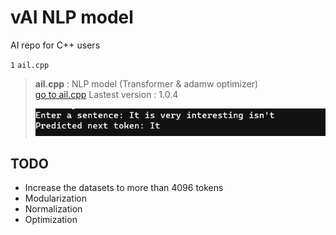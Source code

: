 # vAI NLP model
AI repo for C++ users

`1` ` ail.cpp `
> **ail.cpp** : NLP model (Transformer & adamw optimizer)  
>  [go to ail.cpp](ail.cpp) Lastest version : 1.0.4
>  
> ![image1](image1.png)

## TODO  
- Increase the datasets to more than 4096 tokens
- Modularization
- Normalization
- Optimization
